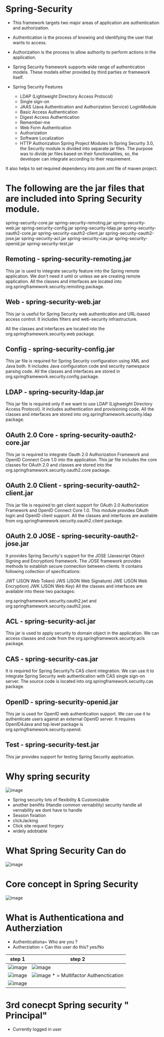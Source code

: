 # Spring-Security
* This framework targets two major areas of application are authentication and authorization. 
* Authentication is the process of knowing and identifying the user that wants to access.
* Authorization is the process to allow authority to perform actions in the application.
* Spring Security framework supports wide range of authentication models. These models either provided by third parties or framework itself.

* Spring Security Features
  * LDAP (Lightweight Directory Access Protocol)
  * Single sign-on
  * JAAS (Java Authentication and Authorization Service) LoginModule
  * Basic Access Authentication
  * Digest Access Authentication
  * Remember-me
  * Web Form Authentication
  * Authorization
  * Software Localization
  * HTTP Authorization
Spring Project Modules
In Spring Security 3.0, the Security module is divided into separate jar files. The purpose was to divide jar files based on their functionalities, so, the developer can integrate according to their requirement.

It also helps to set required dependency into pom.xml file of maven project.

# The following are the jar files that are included into Spring Security module.

spring-security-core.jar
spring-security-remoting.jar
spring-security-web.jar
spring-security-config.jar
spring-security-ldap.jar
spring-security-oauth2-core.jar
spring-security-oauth2-client.jar
spring-security-oauth2-jose.jar
spring-security-acl.jar
spring-security-cas.jar
spring-security-openid.jar
spring-security-test.jar

## Remoting - spring-security-remoting.jar
This jar is used to integrate security feature into the Spring remote application. We don't need it until or unless we are creating remote application. All the classes and interfaces are located into org.springframework.security.remoting package.

##  Web - spring-security-web.jar
This jar is useful for Spring Security web authentication and URL-based access control. It includes filters and web-security infrastructure.

All the classes and interfaces are located into the org.springframework.security.web package.

## Config - spring-security-config.jar
This jar file is required for Spring Security configuration using XML and Java both. It includes Java configuration code and security namespace parsing code. All the classes and interfaces are stored in org.springframework.security.config package.

## LDAP - spring-security-ldap.jar
This jar file is required only if we want to use LDAP (Lighweight Directory Access Protocol). It includes authentication and provisioning code. All the classes and interfaces are stored into org.springframework.security.ldap package.

## OAuth 2.0 Core - spring-security-oauth2-core.jar
This jar is required to integrate Oauth 2.0 Authorization Framework and OpenID Connect Core 1.0 into the application. This jar file includes the core classes for OAuth 2.0 and classes are stored into the org.springframework.security.oauth2.core package.

## OAuth 2.0 Client - spring-security-oauth2-client.jar
This jar file is required to get client support for OAuth 2.0 Authorization Framework and OpenID Connect Core 1.0. This module provides OAuth login and OpenID client support. All the classes and interfaces are available from org.springframework.security.oauth2.client package.

## OAuth 2.0 JOSE - spring-security-oauth2-jose.jar
It provides Spring Security's support for the JOSE (Javascript Object Signing and Encryption) framework. The JOSE framework provides methods to establish secure connection between clients. It contains following collection of specifications:

JWT (JSON Web Token)
JWS (JSON Web Signature)
JWE (JSON Web Encryption)
JWK (JSON Web Key)
All the classes and interfaces are available into these two packages:

org.springframework.security.oauth2.jwt and org.springframework.security.oauth2.jose.

## ACL - spring-security-acl.jar
This jar is used to apply security to domain object in the application. We can access classes and code from the org.springframework.security.acls package.

## CAS - spring-security-cas.jar
It is required for Spring Security?s CAS client integration. We can use it to integrate Spring Security web authentication with CAS single sign-on server. The source code is located into org.springframework.security.cas package.

## OpenID - spring-security-openid.jar
This jar is used for OpenID web authentication support. We can use it to authenticate users against an external OpenID server. It requires OpenID4Java and top level package is org.springframework.security.openid.

## Test - spring-security-test.jar
This jar provides support for testing Spring Security application.
# Why spring security
![image](https://github.com/TrickAndTrack/Spring-Security/assets/73180409/76eee936-8b20-49c6-8f1c-137d039a93b6)
* Spring security lots of flexibility & Customizable
* another benifits (Handle common vernability) security handle all vernability we dont have to handle
 * Session fixiation
 * clickJacking
 * Click site request forgery
* widely adobtable
# What Spring Security Can do
![image](https://github.com/TrickAndTrack/Spring-Security/assets/73180409/17a68b05-6613-4ca1-aa34-50a52f27a46e)
# Core concept in Spring Security
![image](https://github.com/TrickAndTrack/Spring-Security/assets/73180409/473d0fa5-3102-4f56-bdae-a4a4e8c81fa1)
# What is Authenticationa and Autherziation
* Authenticationa= Who are you ?
* Autherziation = Can this user do this? yes/No

  
|step 1 | step 2|
|------|------|
|![image](https://github.com/TrickAndTrack/Spring-Security/assets/73180409/9c9f2848-7c8f-4406-a73c-dd80c9cc2ea5)|![image](https://github.com/TrickAndTrack/Spring-Security/assets/73180409/900fcf8a-a5ee-47e0-aca2-05dcd6b4c2a7)|
|![image](https://github.com/TrickAndTrack/Spring-Security/assets/73180409/dae77a96-39b8-428b-8a45-544e19cc7397)|![image](https://github.com/TrickAndTrack/Spring-Security/assets/73180409/0a1cc357-d980-4584-9971-a936c0b27e89)  * = Multifactor Authenctication|
|![image](https://github.com/TrickAndTrack/Spring-Security/assets/73180409/930534c0-a6d3-4d90-84f4-6ec13e558a83)||
# 3rd conecpt Spring security " Principal" 
* Currently logged in user 
